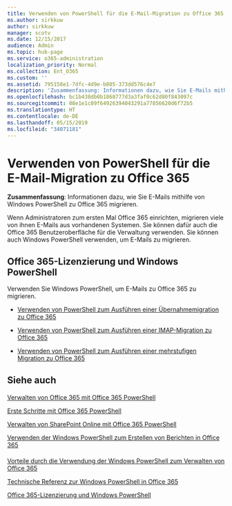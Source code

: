 ```yaml
---
title: Verwenden von PowerShell für die E-Mail-Migration zu Office 365
ms.author: sirkkuw
author: sirkkuw
manager: scotv
ms.date: 12/15/2017
audience: Admin
ms.topic: hub-page
ms.service: o365-administration
localization_priority: Normal
ms.collection: Ent_O365
ms.custom: ''
ms.assetid: 795158e1-7dfc-4d9e-b805-373dd576c4e7
description: 'Zusammenfassung: Informationen dazu, wie Sie E-Mails mithilfe von Windows PowerShell zu Office 365 migrieren.'
ms.openlocfilehash: bc1b438db0b1868777d3a3faf0c62d80f843097c
ms.sourcegitcommit: 08e1e1c09f64926394043291a77856620d6f72b5
ms.translationtype: HT
ms.contentlocale: de-DE
ms.lasthandoff: 05/15/2019
ms.locfileid: "34071181"
---
```

# <a name="use-powershell-for-email-migration-to-office-365"></a>Verwenden von PowerShell für die E-Mail-Migration zu Office 365

 **Zusammenfassung**: Informationen dazu, wie Sie E-Mails mithilfe von Windows PowerShell zu Office 365 migrieren.
  
Wenn Administratoren zum ersten Mal Office 365 einrichten, migrieren viele von ihnen E-Mails aus vorhandenen Systemen. Sie können dafür auch die Office 365 Benutzeroberfläche für die Verwaltung verwenden. Sie können auch Windows PowerShell verwenden, um E-Mails zu migrieren.
  
## <a name="office-365-licensing-and-windows-powershell"></a>Office 365-Lizenzierung und Windows PowerShell

Verwenden Sie Windows PowerShell, um E-Mails zu Office 365 zu migrieren. 
  
- [Verwenden von PowerShell zum Ausführen einer Übernahmemigration zu Office 365](use-powershell-to-perform-a-cutover-migration-to-office-365.md)
    
- [Verwenden von PowerShell zum Ausführen einer IMAP-Migration zu Office 365](use-powershell-to-perform-an-imap-migration-to-office-365.md)
    
- [Verwenden von PowerShell zum Ausführen einer mehrstufigen Migration zu Office 365](use-powershell-to-perform-a-staged-migration-to-office-365.md)
    
## <a name="see-also"></a>Siehe auch

#### 

[Verwalten von Office 365 mit Office 365 PowerShell](manage-office-365-with-office-365-powershell.md)
  
[Erste Schritte mit Office 365 PowerShell](getting-started-with-office-365-powershell.md)
  
[Verwalten von SharePoint Online mit Office 365 PowerShell](manage-sharepoint-online-with-office-365-powershell.md)
  
[Verwenden der Windows PowerShell zum Erstellen von Berichten in Office 365](use-windows-powershell-to-create-reports-in-office-365.md)
#### 

[Vorteile durch die Verwendung der Windows PowerShell zum Verwalten von Office 365](http://technet.microsoft.com/library/15144a50-453e-4cd5-befd-bc6736697967.aspx)
  
[Technische Referenz zur Windows PowerShell in Office 365](http://technet.microsoft.com/library/10d5c66a-7579-4319-aaa5-7a5e21d49cea.aspx)
  
[Office 365-Lizenzierung und Windows PowerShell](http://technet.microsoft.com/library/6ca0e430-f7ba-4184-becf-14c6c5c8dde5.aspx)

